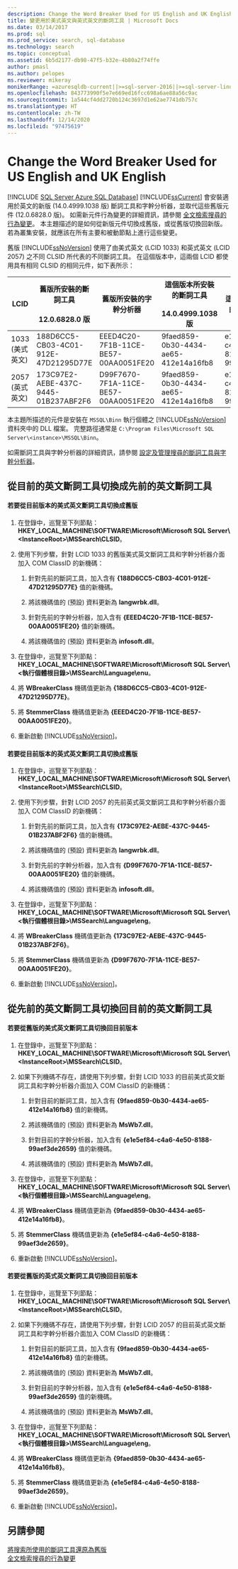 ```yaml
---
description: Change the Word Breaker Used for US English and UK English
title: 變更用於美式英文與英式英文的斷詞工具 | Microsoft Docs
ms.date: 03/14/2017
ms.prod: sql
ms.prod_service: search, sql-database
ms.technology: search
ms.topic: conceptual
ms.assetid: 6b5d2177-db98-47f5-b32e-4b80a2f74ffe
author: pmasl
ms.author: pelopes
ms.reviewer: mikeray
monikerRange: =azuresqldb-current||>=sql-server-2016||>=sql-server-linux-2017||=azuresqldb-mi-current
ms.openlocfilehash: 843773990f5e7e669ed16fcc698a6ae88a56c9ac
ms.sourcegitcommit: 1a544cf4dd2720b124c3697d1e62ae7741db757c
ms.translationtype: HT
ms.contentlocale: zh-TW
ms.lasthandoff: 12/14/2020
ms.locfileid: "97475619"
---
```

# <a name="change-the-word-breaker-used-for-us-english-and-uk-english"></a>Change the Word Breaker Used for US English and UK English
[!INCLUDE [SQL Server Azure SQL Database](../../includes/applies-to-version/sql-asdb.md)]
  [!INCLUDE[ssCurrent](../../includes/sscurrent-md.md)] 會安裝適用於英文的新版 (14.0.4999.1038 版) 斷詞工具和字幹分析器，並取代這些舊版元件 (12.0.6828.0 版)。 如需新元件行為變更的詳細資訊，請參閱 [全文檢索搜尋的行為變更](./full-text-search.md?view=sql-server-ver15)。 本主題描述的是如何從新版元件切換成舊版，或從舊版切換回新版。 若為叢集安裝，就應該在所有主要和被動節點上進行這些變更。  
  
 舊版 [!INCLUDE[ssNoVersion](../../includes/ssnoversion-md.md)] 使用了由美式英文 (LCID 1033) 和英式英文 (LCID 2057) 之不同 CLSID 所代表的不同斷詞工具。 在這個版本中，這兩個 LCID 都使用具有相同 CLSID 的相同元件，如下表所示：  
  
|LCID|舊版所安裝的斷詞工具<br /><br /> 12.0.6828.0 版|舊版所安裝的字幹分析器|這個版本所安裝的斷詞工具<br /><br /> 14.0.4999.1038 版|這個版本所安裝的字幹分析器|  
|----------|-------------------------------------------------------------------------|--------------------------------------------|-----------------------------------------------------------------------|---------------------------------------|  
|1033<br />(美式英文)|188D6CC5-CB03-4C01-912E-47D21295D77E|EEED4C20-7F1B-11CE-BE57-00AA0051FE20|9faed859-0b30-4434-ae65-412e14a16fb8|e1e5ef84-c4a6-4e50-8188-99aef3de2659|  
|2057<br />(英式英文)|173C97E2-AEBE-437C-9445-01B237ABF2F6|D99F7670-7F1A-11CE-BE57-00AA0051FE20|9faed859-0b30-4434-ae65-412e14a16fb8|e1e5ef84-c4a6-4e50-8188-99aef3de2659|  
  
 本主題所描述的元件是安裝在 `MSSQL\Binn` 執行個體之 [!INCLUDE[ssNoVersion](../../includes/ssnoversion-md.md)] 資料夾中的 DLL 檔案。 完整路徑通常是 `C:\Program Files\Microsoft SQL Server\<instance>\MSSQL\Binn`。  
  
 如需斷詞工具與字幹分析器的詳細資訊，請參閱 [設定及管理搜尋的斷詞工具與字幹分析器](../../relational-databases/search/configure-and-manage-word-breakers-and-stemmers-for-search.md)。  
  
## <a name="switching-from-the-current-english-word-breaker-to-the-previous-english-word-breakers"></a>從目前的英文斷詞工具切換成先前的英文斷詞工具  
  
#### <a name="to-switch-from-the-current-version-of-the-us-english-word-breaker-to-the-previous-version"></a>若要從目前版本的美式英文斷詞工具切換成舊版  
  
1.  在登錄中，巡覽至下列節點：**HKEY_LOCAL_MACHINE\SOFTWARE\Microsoft\Microsoft SQL Server\\<InstanceRoot\>\MSSearch\CLSID**。  
  
2.  使用下列步驟，針對 LCID 1033 的舊版美式英文斷詞工具和字幹分析器介面加入 COM ClassID 的新機碼：  
  
    1.  針對先前的斷詞工具，加入含有 **{188D6CC5-CB03-4C01-912E-47D21295D77E}** 值的新機碼。  
  
    2.  將該機碼值的 (預設) 資料更新為 **langwrbk.dll**。  
  
    3.  針對先前的字幹分析器，加入含有 **{EEED4C20-7F1B-11CE-BE57-00AA0051FE20}** 值的新機碼。  
  
    4.  將該機碼值的 (預設) 資料更新為 **infosoft.dll**。  
  
3.  在登錄中，巡覽至下列節點：**HKEY_LOCAL_MACHINE\SOFTWARE\Microsoft\Microsoft SQL Server\\<執行個體根目錄\>\MSSearch\Language\enu**。  
  
4.  將 **WBreakerClass** 機碼值更新為 **{188D6CC5-CB03-4C01-912E-47D21295D77E}**。  
  
5.  將 **StemmerClass** 機碼值更新為 **{EEED4C20-7F1B-11CE-BE57-00AA0051FE20}**。  
  
6.  重新啟動 [!INCLUDE[ssNoVersion](../../includes/ssnoversion-md.md)]。  

#### <a name="to-switch-from-the-current-version-of-the-uk-english-word-breaker-to-the-previous-version"></a>若要從目前版本的英式英文斷詞工具切換成舊版  
  
1.  在登錄中，巡覽至下列節點：**HKEY_LOCAL_MACHINE\SOFTWARE\Microsoft\Microsoft SQL Server\\<InstanceRoot\>\MSSearch\CLSID**。  
  
2.  使用下列步驟，針對 LCID 2057 的先前英式英文斷詞工具和字幹分析器介面加入 COM ClassID 的新機碼：  
  
    1.  針對先前的斷詞工具，加入含有 **{173C97E2-AEBE-437C-9445-01B237ABF2F6}** 值的新機碼。  
  
    2.  將該機碼值的 (預設) 資料更新為 **langwrbk.dll**。  
  
    3.  針對先前的字幹分析器，加入含有 **{D99F7670-7F1A-11CE-BE57-00AA0051FE20}** 值的新機碼。  
  
    4.  將該機碼值的 (預設) 資料更新為 **infosoft.dll**。  
  
3.  在登錄中，巡覽至下列節點：**HKEY_LOCAL_MACHINE\SOFTWARE\Microsoft\Microsoft SQL Server\\<執行個體根目錄\>\MSSearch\Language\eng**。  
  
4.  將 **WBreakerClass** 機碼值更新為 **{173C97E2-AEBE-437C-9445-01B237ABF2F6}**。  
  
5.  將 **StemmerClass** 機碼值更新為 **{D99F7670-7F1A-11CE-BE57-00AA0051FE20}**。  
  
6.  重新啟動 [!INCLUDE[ssNoVersion](../../includes/ssnoversion-md.md)]。  
  
## <a name="switching-back-from-the-previous-english-word-breakers-to-the-current-english-word-breaker"></a>從先前的英文斷詞工具切換回目前的英文斷詞工具  
  
#### <a name="to-switch-back-from-the-previous-version-of-the-us-english-word-breaker-to-the-current-version"></a>若要從舊版的美式英文斷詞工具切換回目前版本  
  
1.  在登錄中，巡覽至下列節點：**HKEY_LOCAL_MACHINE\SOFTWARE\Microsoft\Microsoft SQL Server\\<InstanceRoot\>\MSSearch\CLSID**。  
  
2.  如果下列機碼不存在，請使用下列步驟，針對 LCID 1033 的目前美式英文斷詞工具和字幹分析器介面加入 COM ClassID 的新機碼：  
  
    1.  針對目前的斷詞工具，加入含有 **{9faed859-0b30-4434-ae65-412e14a16fb8}** 值的新機碼。  
  
    2.  將該機碼值的 (預設) 資料更新為 **MsWb7.dll**。  
  
    3.  針對目前的字幹分析器，加入含有 **{e1e5ef84-c4a6-4e50-8188-99aef3de2659}** 值的新機碼。  
  
    4.  將該機碼值的 (預設) 資料更新為 **MsWb7.dll**。  
  
3.  在登錄中，巡覽至下列節點：**HKEY_LOCAL_MACHINE\SOFTWARE\Microsoft\Microsoft SQL Server\\<執行個體根目錄\>\MSSearch\Language\eng**。  
  
4.  將 **WBreakerClass** 機碼值更新為 **{9faed859-0b30-4434-ae65-412e14a16fb8}**。  
  
5.  將 **StemmerClass** 機碼值更新為 **{e1e5ef84-c4a6-4e50-8188-99aef3de2659}**。  
  
6.  重新啟動 [!INCLUDE[ssNoVersion](../../includes/ssnoversion-md.md)]。  
  
#### <a name="to-switch-back-from-the-previous-version-of-the-uk-english-word-breaker-to-the-current-version"></a>若要從舊版的英式英文斷詞工具切換回目前版本  
  
1.  在登錄中，巡覽至下列節點：**HKEY_LOCAL_MACHINE\SOFTWARE\Microsoft\Microsoft SQL Server\\<InstanceRoot\>\MSSearch\CLSID**。  
  
2.  如果下列機碼不存在，請使用下列步驟，針對 LCID 2057 的目前英式英文斷詞工具和字幹分析器介面加入 COM ClassID 的新機碼：  
  
    1.  針對目前的斷詞工具，加入含有 **{9faed859-0b30-4434-ae65-412e14a16fb8}** 值的新機碼。  
  
    2.  將該機碼值的 (預設) 資料更新為 **MsWb7.dll**。  
  
    3.  針對目前的字幹分析器，加入含有 **{e1e5ef84-c4a6-4e50-8188-99aef3de2659}** 值的新機碼。  
  
    4.  將該機碼值的 (預設) 資料更新為 **MsWb7.dll**。  
  
3.  在登錄中，巡覽至下列節點：**HKEY_LOCAL_MACHINE\SOFTWARE\Microsoft\Microsoft SQL Server\\<執行個體根目錄\>\MSSearch\Language\eng**。  
  
4.  將 **WBreakerClass** 機碼值更新為 **{9faed859-0b30-4434-ae65-412e14a16fb8}**。  
  
5.  將 **StemmerClass** 機碼值更新為 **{e1e5ef84-c4a6-4e50-8188-99aef3de2659}**。  
  
6.  重新啟動 [!INCLUDE[ssNoVersion](../../includes/ssnoversion-md.md)]。  
  
## <a name="see-also"></a>另請參閱  
 [將搜索所使用的斷詞工具還原為舊版](../../relational-databases/search/revert-the-word-breakers-used-by-search-to-the-previous-version.md)   
 [全文檢索搜尋的行為變更](./full-text-search.md?view=sql-server-ver15)  
  
